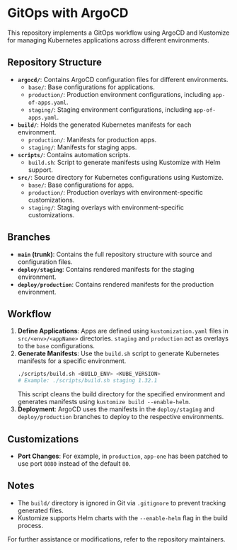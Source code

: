 # GitOps with ArgoCD

This repository implements a GitOps workflow using ArgoCD and Kustomize for managing Kubernetes applications across different environments.

## Repository Structure

- **`argocd/`**: Contains ArgoCD configuration files for different environments.
  - `base/`: Base configurations for applications.
  - `production/`: Production environment configurations, including `app-of-apps.yaml`.
  - `staging/`: Staging environment configurations, including `app-of-apps.yaml`.
- **`build/`**: Holds the generated Kubernetes manifests for each environment.
  - `production/`: Manifests for production apps.
  - `staging/`: Manifests for staging apps.
- **`scripts/`**: Contains automation scripts.
  - `build.sh`: Script to generate manifests using Kustomize with Helm support.
- **`src/`**: Source directory for Kubernetes configurations using Kustomize.
  - `base/`: Base configurations for apps.
  - `production/`: Production overlays with environment-specific customizations.
  - `staging/`: Staging overlays with environment-specific customizations.

## Branches

- **`main` (trunk)**: Contains the full repository structure with source and configuration files.
- **`deploy/staging`**: Contains rendered manifests for the staging environment.
- **`deploy/production`**: Contains rendered manifests for the production environment.

## Workflow

1. **Define Applications**: Apps are defined using `kustomization.yaml` files in `src/<env>/<appName>` directories. `staging` and `production` act as overlays to the `base` configurations.
2. **Generate Manifests**: Use the `build.sh` script to generate Kubernetes manifests for a specific environment.
   ```bash
   ./scripts/build.sh <BUILD_ENV> <KUBE_VERSION>
   # Example: ./scripts/build.sh staging 1.32.1
   ```
   This script cleans the build directory for the specified environment and generates manifests using `kustomize build --enable-helm`.
3. **Deployment**: ArgoCD uses the manifests in the `deploy/staging` and `deploy/production` branches to deploy to the respective environments.

## Customizations

- **Port Changes**: For example, in `production`, `app-one` has been patched to use port `8080` instead of the default `80`.

## Notes

- The `build/` directory is ignored in Git via `.gitignore` to prevent tracking generated files.
- Kustomize supports Helm charts with the `--enable-helm` flag in the build process.

For further assistance or modifications, refer to the repository maintainers.
